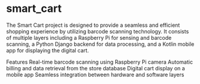 # smart_cart
The Smart Cart project is designed to provide a seamless and efficient shopping experience by utilizing barcode scanning technology. It consists of multiple layers including a Raspberry Pi for sensing and barcode scanning, a Python Django backend for data processing, and a Kotlin mobile app for displaying the digital cart.

Features
Real-time barcode scanning using Raspberry Pi camera
Automatic billing and data retrieval from the store database
Digital cart display on a mobile app
Seamless integration between hardware and software layers
